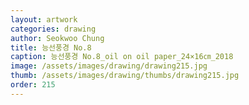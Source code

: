 ```yaml
---
layout: artwork 
categories: drawing 
author: Seokwoo Chung 
title: 능선풍경 No.8 
caption: 능선풍경 No.8_oil on oil paper_24×16㎝_2018 
image: /assets/images/drawing/drawing215.jpg 
thumb: /assets/images/drawing/thumbs/drawing215.jpg 
order: 215 
---
```

